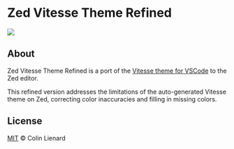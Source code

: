 # Zed Vitesse Theme Refined

<picture>
  <source media="(prefers-color-scheme: dark)" srcset="https://github.com/user-attachments/assets/32d3edf0-5b02-476b-a356-abd860546460">
  <img src="https://github.com/user-attachments/assets/db7ad190-a985-4dac-aabe-fd5e0e115fe6">
</picture>

## About

Zed Vitesse Theme Refined is a port of the [Vitesse theme for VSCode](https://github.com/antfu/vscode-theme-vitesse) to the Zed editor.

This refined version addresses the limitations of the auto-generated Vitesse theme on Zed, correcting color inaccuracies and filling in missing colors.

## License

[MIT](./LICENSE) © Colin Lienard
